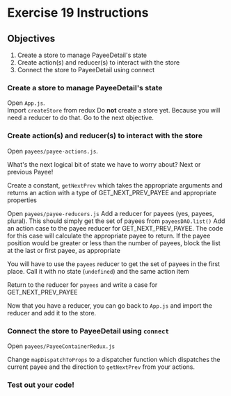 # Exercise 19 Instructions
## Objectives
1) Create a store to manage PayeeDetail's state  
2) Create action(s) and reducer(s) to interact with the store  
3) Connect the store to PayeeDetail using connect  


### Create a store to manage PayeeDetail's state
Open `App.js`.  
Import `createStore` from redux
Do __not__ create a store yet. Because you will need a reducer to do that. Go to the next objective. 

### Create action(s) and reducer(s) to interact with the store
Open `payees/payee-actions.js`. 

What's the next logical bit of state we have to worry about? Next or previous Payee!

Create a constant, `getNextPrev` which takes the appropriate arguments and returns an action
with a type of GET_NEXT_PREV_PAYEE and appropriate properties

Open `payees/payee-reducers.js`
Add a reducer for payees (yes, payees, plural). This should simply get the set of payees from `payeesDAO.list()`
Add an action case to the payee reducer for GET_NEXT_PREV_PAYEE. The code for this case will calculate
the appropriate payee to return. If the payee position would be greater or less than the number of payees, 
block the list at the last or first payee, as appropriate

You will have to use the `payees` reducer to get the set of payees in the first place. Call it with 
no state (`undefined`) and the same action item

Return to the reducer for `payees` and write a case for GET_NEXT_PREV_PAYEE

Now that you have a reducer, you can go back to `App.js` and import the reducer and add it to the store.

### Connect the store to PayeeDetail using `connect`
Open `payees/PayeeContainerRedux.js`

Change `mapDispatchToProps` to a dispatcher function which dispatches the current payee
and the direction to `getNextPrev` from your actions.

### Test out your code!
